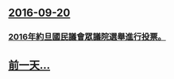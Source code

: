 ## [2016-09-20](/zh/news/2016/09/20/index.md)

### [2016年約旦國民議會眾議院選舉進行投票。 ](/zh/news/2016/09/20/2016年約旦國民議會眾議院選舉進行投票.md)
## [前一天...](/zh/news/2016/09/19/index.md)

